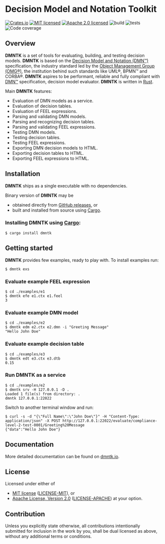# Decision Model and Notation Toolkit

[![Crates.io][crates-badge]][crates-url]
[![MIT licensed][mit-badge]][mit-url]
[![Apache 2.0 licensed][apache-badge]][apache-url]
![build][build-badge]
![tests][tests-badge]
![Code coverage][coverage-badge]

[crates-badge]: https://img.shields.io/crates/v/dmntk.svg
[crates-url]: https://crates.io/crates/dmntk
[mit-badge]: https://img.shields.io/badge/License-MIT-blue.svg
[mit-url]: https://github.com/dmntk/dmntk.rs/blob/main/LICENSE-MIT
[apache-badge]: https://img.shields.io/badge/License-Apache%202.0-blue.svg
[apache-url]: https://github.com/dmntk/dmntk.rs/blob/main/LICENSE-APACHE
[build-badge]: https://github.com/dmntk/dmntk.rs/actions/workflows/build.yml/badge.svg
[tests-badge]: https://github.com/dmntk/dmntk.rs/actions/workflows/tests.yml/badge.svg
[coverage-badge]: https://img.shields.io/badge/Coverage-84%25-green.svg

## Overview

**DMNTK** is a set of tools for evaluating, building, and testing decision models.
**DMNTK** is based on the [Decision Model and Notation (DMN™)](https://www.omg.org/dmn/)
specification, the industry standard led by the [Object Management Group (OMG®)](https://www.omg.org/),
the institution behind such standards like UML®, BPMN™ and CORBA®.
**DMNTK** aspires to be performant, reliable and fully compliant with
[DMN™](https://www.omg.org/spec/DMN) specification, decision model evaluator.
**DMNTK** is written in [Rust](https://www.rust-lang.org/).

Main **DMNTK** features:

- Evaluation of DMN models as a service.
- Evaluation of decision tables.
- Evaluation of FEEL expressions.
- Parsing and validating DMN models.
- Parsing and recognizing decision tables.
- Parsing and validating FEEL expressions.
- Testing DMN models.
- Testing decision tables.
- Testing FEEL expressions.
- Exporting DMN decision models to HTML.
- Exporting decision tables to HTML.
- Exporting FEEL expressions to HTML.

## Installation

**DMNTK** ships as a single executable with no dependencies.

Binary version of **DMNTK** may be
- obtained directly from [GitHub releases](https://github.com/dmntk/dmntk.rs/releases), or
- built and installed from source using [Cargo](https://crates.io/crates/dmntk).

### Installing DMNTK using [Cargo](https://crates.io/crates/dmntk):

```shell
$ cargo install dmntk
```

## Getting started

**DMNTK** provides few examples, ready to play with.
To install examples run:

```shell
$ dmntk exs
```

### Evaluate example FEEL expression

```shell
$ cd ./examples/e1
$ dmntk efe e1.ctx e1.feel
3
```

### Evaluate example DMN model

```shell
$ cd ./examples/e2
$ dmntk edm e2.ctx e2.dmn -i "Greeting Message"
"Hello John Doe"
```

### Evaluate example decision table

```shell
$ cd ./examples/e3
$ dmntk edt e3.ctx e3.dtb
0.15
```

### Run DMNTK as a service

```shell
$ cd ./examples/e2
$ dmntk srv -H 127.0.0.1 -D .
Loaded 1 file(s) from directory: .
dmntk 127.0.0.1:22022
```

Switch to another terminal window and run:

```shell
$ curl -s -d "{\"Full Name\":\"John Doe\"}" -H "Content-Type: application/json" -X POST http://127.0.0.1:22022/evaluate/compliance-level-2-test-0001/Greeting%20Message
{"data":"Hello John Doe"}
```

## Documentation

More detailed documentation can be found on [dmntk.io](https://dmntk.io).

## License

Licensed under either of
- [MIT license](https://opensource.org/licenses/MIT) ([LICENSE-MIT](https://github.com/dmntk/dmntk.rs/blob/main/LICENSE-MIT)), or
- [Apache License, Version 2.0](https://www.apache.org/licenses/LICENSE-2.0) ([LICENSE-APACHE](https://github.com/dmntk/dmntk.rs/blob/main/LICENSE-APACHE))
at your option.

## Contribution

Unless you explicitly state otherwise, all contributions intentionally submitted for inclusion
in the work by you, shall be dual licensed as above, without any additional terms or conditions.